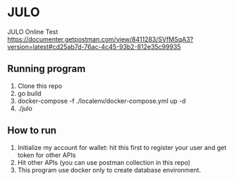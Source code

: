 # JULO

JULO Online Test
https://documenter.getpostman.com/view/8411283/SVfMSqA3?version=latest#cd25ab7d-76ac-4c45-93b2-812e35c99935

## Running program

1. Clone this repo
2. go build
3. docker-compose -f ./localenv/docker-compose.yml up -d
4. ./julo

## How to run

1. Initialize my account for wallet: hit this first to register your user and get token for other APIs
2. Hit other APIs (you can use postman collection in this repo)
3. This program use docker only to create database environment.
